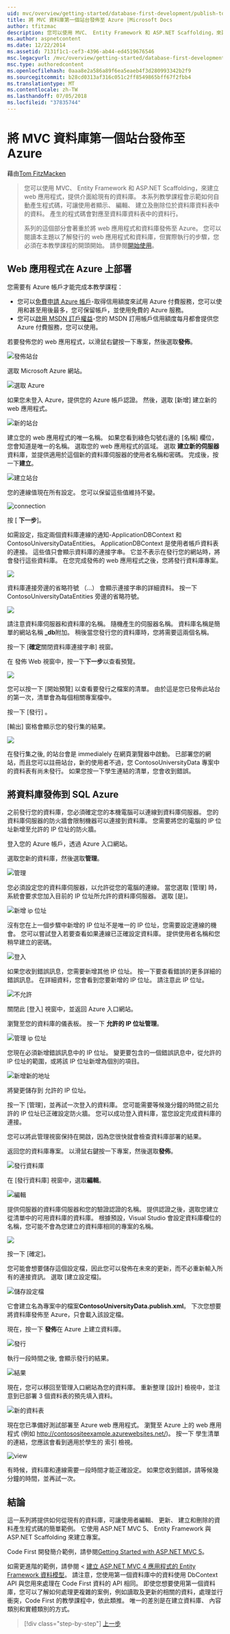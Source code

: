 ```yaml
---
uid: mvc/overview/getting-started/database-first-development/publish-to-azure
title: 將 MVC 資料庫第一個站台發佈至 Azure |Microsoft Docs
author: tfitzmac
description: 您可以使用 MVC、 Entity Framework 和 ASP.NET Scaffolding，來建立 web 應用程式，提供介面給現有的資料庫。 本教學課程的里...
ms.author: aspnetcontent
ms.date: 12/22/2014
ms.assetid: 7131f1c1-cef3-4396-ab44-ed4519676546
msc.legacyurl: /mvc/overview/getting-started/database-first-development/publish-to-azure
msc.type: authoredcontent
ms.openlocfilehash: 0aaa8e2a586a89f6ea5eaeb4f3d280993342b2f9
ms.sourcegitcommit: b28cd0313af316c051c2ff8549865bff67f2fbb4
ms.translationtype: MT
ms.contentlocale: zh-TW
ms.lasthandoff: 07/05/2018
ms.locfileid: "37835744"
---
```

<a name="publish-mvc-database-first-site-to-azure"></a>將 MVC 資料庫第一個站台發佈至 Azure
====================
藉由[Tom FitzMacken](https://github.com/tfitzmac)

> 您可以使用 MVC、 Entity Framework 和 ASP.NET Scaffolding，來建立 web 應用程式，提供介面給現有的資料庫。 本系列教學課程會示範如何自動產生程式碼，可讓使用者顯示、 編輯、 建立及刪除位於資料庫資料表中的資料。 產生的程式碼會對應至資料庫資料表中的資料行。
> 
> 系列的這個部分會著重於將 web 應用程式和資料庫發佈至 Azure。 您可以閱讀本主題以了解發行的 web 應用程式和資料庫，但實際執行的步驟，您必須在本教學課程的開頭開始。 請參閱[開始使用](setting-up-database.md)。


## <a name="deploy-your-web-app-on-azure"></a>Web 應用程式在 Azure 上部署

您需要有 Azure 帳戶才能完成本教學課程：

- 您可以[免費申請 Azure 帳戶](https://azure.microsoft.com/pricing/free-trial/?WT.mc_id=A261C142F)-取得信用額度來試用 Azure 付費服務，您可以使用和甚至用後最多，您可保留帳戶，並使用免費的 Azure 服務。
- 您可以[啟用 MSDN 訂戶權益](https://azure.microsoft.com/pricing/member-offers/msdn-benefits-details/?WT.mc_id=A261C142F)-您的 MSDN 訂用帳戶信用額度每月都會提供您 Azure 付費服務，您可以使用。

若要發佈您的 web 應用程式，以滑鼠右鍵按一下專案，然後選取**發佈**。

![發佈站台](publish-to-azure/_static/image1.png)

選取 Microsoft Azure 網站。

![選取 Azure](publish-to-azure/_static/image2.png)

如果您未登入 Azure，提供您的 Azure 帳戶認證。 然後，選取 [新增] 建立新的 web 應用程式。

![新的站台](publish-to-azure/_static/image3.png)

建立您的 web 應用程式的唯一名稱。 如果您看到綠色勾號右邊的 [名稱] 欄位，您會知道是唯一的名稱。 選取您的 web 應用程式的區域。 選取 **建立新的伺服器**資料庫，並提供適用於這個新的資料庫伺服器的使用者名稱和密碼。 完成後，按一下**建立**。

![建立站台](publish-to-azure/_static/image4.png)

您的連線值現在所有設定。 您可以保留這些值維持不變。

![connection](publish-to-azure/_static/image5.png)

按 [ **下一步**]。

如需設定，指定兩個資料庫連線的通知-ApplicationDBContext 和 ContosoUniversityDataEntities。 ApplicationDBContext 是使用者帳戶資料表的連接。 這些值只會顯示資料庫的連接字串。 它並不表示在發行您的網站時，將會發行這些資料庫。 在您完成發佈的 web 應用程式之後，您將發行資料庫專案。

![](publish-to-azure/_static/image6.png)

資料庫連接旁邊的省略符號 （...） 會顯示連接字串的詳細資料。 按一下 ContosoUniversityDataEntities 旁邊的省略符號。

![](publish-to-azure/_static/image7.png)

請注意資料庫伺服器和資料庫的名稱。 隨機產生的伺服器名稱。 資料庫名稱是簡單的網站名稱 **\_db**附加。 稍後當您發行您的資料庫時，您將需要這兩個名稱。

按一下 [**確定**關閉資料庫連接字串] 視窗。

在 發佈 Web 視窗中，按一下**下一步**以查看預覽。

![](publish-to-azure/_static/image8.png)

您可以按一下 [開始預覽] 以查看要發行之檔案的清單。 由於這是您已發佈此站台的第一次，清單會為每個相關專案檔中。

按一下 [發行] 。

[輸出] 窗格會顯示您的發行集的結果。

![](publish-to-azure/_static/image9.png)

在發行集之後, 的站台會是 immedialely 在網頁瀏覽器中啟動。 已部署您的網站，而且您可以註冊站台，新的使用者不過，您 ContosoUniversityData 專案中的資料表有尚未發行。 如果您按一下學生連結的清單，您會收到錯誤。

## <a name="publish-database-to-sql-azure"></a>將資料庫發佈到 SQL Azure

之前發行您的資料庫，您必須確定您的本機電腦可以連線到資料庫伺服器。 您的資料庫伺服器的防火牆會限制機器可以連接到資料庫。 您需要將您的電腦的 IP 位址新增至允許的 IP 位址的防火牆。

登入您的 Azure 帳戶，透過 Azure 入口網站。

選取您新的資料庫，然後選取**管理**。

![管理](publish-to-azure/_static/image10.png)

您必須設定您的資料庫伺服器，以允許從您的電腦的連線。 當您選取 [管理] 時，系統會要求您加入目前的 IP 位址所允許的資料庫伺服器。 選取 [是]。

![新增 ip 位址](publish-to-azure/_static/image11.png)

沒有您在上一個步驟中新增的 IP 位址不是唯一的 IP 位址，您需要設定連線的機會。 您可以嘗試登入若要查看如果連線已正確設定資料庫。 提供使用者名稱和您稍早建立的密碼。

![登入](publish-to-azure/_static/image12.png)

如果您收到錯誤訊息，您需要新增其他 IP 位址。 按一下要查看錯誤的更多詳細的錯誤訊息。 在詳細資料，您會看到您要新增的 IP 位址。 請注意此 IP 位址。

![不允許](publish-to-azure/_static/image13.png)

關閉此 [登入] 視窗中，並返回 Azure 入口網站。

瀏覽至您的資料庫的儀表板。 按一下 **允許的 IP 位址管理**。

![管理 ip 位址](publish-to-azure/_static/image14.png)

您現在必須新增錯誤訊息中的 IP 位址。 變更要包含的一個錯誤訊息中，從允許的 IP 位址的範圍，或將該 IP 位址新增為個別的項目。

![新增新的地址](publish-to-azure/_static/image15.png)

將變更儲存到 允許的 IP 位址。

按一下 [管理]，並再試一次登入的資料庫。 您可能需要等候幾分鐘的時間之前允許的 IP 位址已正確設定防火牆。 您可以成功登入資料庫，當您設定完成資料庫的連接。

您可以將此管理視窗保持在開啟，因為您很快就會檢查資料庫部署的結果。

返回您的資料庫專案。 以滑鼠右鍵按一下專案，然後選取**發佈**。

![發行資料庫](publish-to-azure/_static/image16.png)

在 [發行資料庫] 視窗中，選取**編輯**。

![編輯](publish-to-azure/_static/image17.png)

提供伺服器的資料庫伺服器和您的驗證認證的名稱。 提供認證之後，選取您建立從清單中的可用資料庫的資料庫。 根據預設，Visual Studio 會設定資料庫欄位的名稱，您可能不會為您建立的資料庫相同的專案的名稱。

![](publish-to-azure/_static/image18.png)

按一下 [確定]。

您可能會想要儲存這個設定檔，因此您可以發佈在未來的更新，而不必重新輸入所有的連接資訊。 選取 [建立設定檔]。

![儲存設定檔](publish-to-azure/_static/image19.png)

它會建立名為專案中的檔案**ContosoUniversityData.publish.xml**。 下次您想要將資料庫發佈至 Azure，只會載入該設定檔。

現在，按一下 **發佈**在 Azure 上建立資料庫。

![發行](publish-to-azure/_static/image20.png)

執行一段時間之後, 會顯示發行的結果。

![結果](publish-to-azure/_static/image21.png)

現在，您可以移回至管理入口網站為您的資料庫。 重新整理 [設計] 檢視中，並注意到已部署 3 個資料表的預先填入資料。

![新的資料表](publish-to-azure/_static/image22.png)

現在您已準備好測試部署至 Azure web 應用程式。 瀏覽至 Azure 上的 web 應用程式 (例如 http://contosositeexample.azurewebsites.net/)。 按一下 學生清單的連結，您應該會看到適用於學生的 索引 檢視。

![view](publish-to-azure/_static/image23.png)

有時候，資料庫和連線需要一段時間才能正確設定。 如果您收到錯誤，請等候幾分鐘的時間，並再試一次。

## <a name="conclusion"></a>結論

這一系列將提供如何從現有的資料庫，可讓使用者編輯、 更新、 建立和刪除的資料產生程式碼的簡單範例。 它使用 ASP.NET MVC 5、 Entity Framework 與 ASP.NET Scaffolding 來建立專案。

Code First 開發簡介範例，請參閱[Getting Started with ASP.NET MVC 5](../introduction/getting-started.md)。

如需更進階的範例，請參閱 <<c0> [ 建立 ASP.NET MVC 4 應用程式的 Entity Framework 資料模型](../getting-started-with-ef-using-mvc/creating-an-entity-framework-data-model-for-an-asp-net-mvc-application.md)。 請注意，您使用第一個資料庫中的資料使用 DbContext API 與您用來處理在 Code First 資料的 API 相同。 即使您想要使用第一個資料庫，您可以了解如何處理更複雜的案例，例如讀取及更新的相關的資料，處理並行衝突，Code First 的教學課程中，依此類推。 唯一的差別是在建立資料庫、 內容類別和實體類別的方式。

> [!div class="step-by-step"]
> [上一步](enhancing-data-validation.md)
